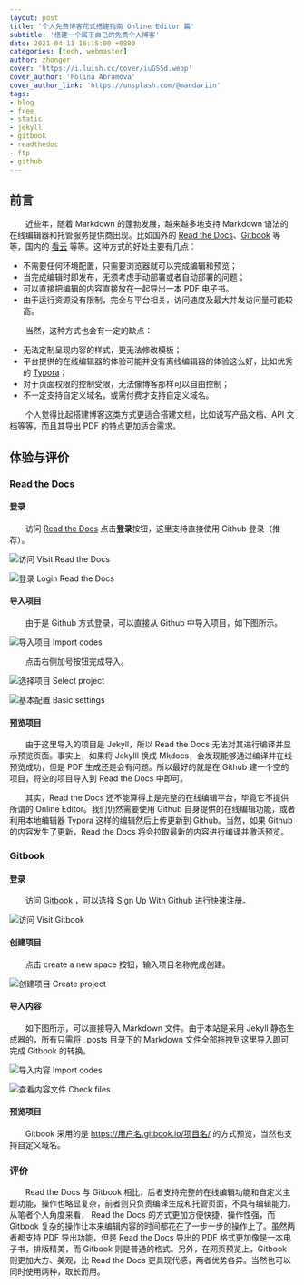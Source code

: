 ```yaml
---
layout: post
title: '个人免费博客花式搭建指南 Online Editor 篇'
subtitle: '搭建一个属于自己的免费个人博客'
date: 2021-04-11 16:15:00 +0800
categories: [tech, webmaster]
author: zhonger
cover: 'https://i.luish.cc/cover/iuGS5d.webp'
cover_author: 'Polina Abramova'
cover_author_link: 'https://unsplash.com/@mandariin'
tags: 
- blog
- free
- static
- jekyll
- gitbook
- readthedoc
- ftp
- github
---
```


## 前言

&emsp;&emsp;近些年，随着 Markdown 的蓬勃发展，越来越多地支持 Markdown 语法的在线编辑器和托管服务提供商出现。比如国外的 [Read the Docs](https://readthedocs.org/)、[Gitbook](https://gitbook.com) 等等，国内的 [看云](https://www.kancloud.cn/) 等等。这种方式的好处主要有几点：

- 不需要任何环境配置，只需要浏览器就可以完成编辑和预览；
- 当完成编辑时即发布，无须考虑手动部署或者自动部署的问题；
- 可以直接把编辑的内容直接放在一起导出一本 PDF 电子书。
- 由于运行资源没有限制，完全与平台相关，访问速度及最大并发访问量可能较高。

&emsp;&emsp;当然，这种方式也会有一定的缺点：

- 无法定制呈现内容的样式，更无法修改模板；
- 平台提供的在线编辑器的体验可能并没有离线编辑器的体验这么好，比如优秀的 [Typora](https://typora.io)；
- 对于页面权限的控制受限，无法像博客那样可以自由控制；
- 不一定支持自定义域名，或需付费才支持自定义域名。

&emsp;&emsp;个人觉得比起搭建博客这类方式更适合搭建文档，比如说写产品文档、API 文档等等，而且其导出 PDF 的特点更加适合需求。

## 体验与评价

### Read the Docs

#### 登录

&emsp;&emsp;访问 [Read the Docs](https://readthedocs.org/) 点击**登录**按钮，这里支持直接使用 Github 登录（推荐）。

![访问 Visit Read the Docs](https://i.luish.cc/blog/fVRO1k.webp)

![登录 Login Read the Docs](https://i.luish.cc/blog/t2pFT9.webp)

#### 导入项目

&emsp;&emsp;由于是 Github 方式登录，可以直接从 Github 中导入项目，如下图所示。

![导入项目 Import codes](https://i.luish.cc/blog/MryiQH.webp)

&emsp;&emsp;点击右侧加号按钮完成导入。

![选择项目 Select project](https://i.luish.cc/blog/2wtoFP.webp)

![基本配置 Basic settings](https://i.luish.cc/blog/dU4Mkp.webp)

#### 预览项目

&emsp;&emsp;由于这里导入的项目是 Jekyll，所以 Read the Docs 无法对其进行编译并显示预览页面。事实上，如果将 Jekylll 换成 Mkdocs，会发现能够通过编译并在线预览成功，但是 PDF 生成还是会有问题。所以最好的就是在 Github 建一个空的项目，将空的项目导入到 Read the Docs 中即可。

&emsp;&emsp;其实，Read the Docs 还不能算得上是完整的在线编辑平台，毕竟它不提供所谓的 Online Editor。我们仍然需要使用 Github 自身提供的在线编辑功能，或者利用本地编辑器 Typora 这样的编辑然后上传更新到 Github。当然，如果 Github 的内容发生了更新，Read the Docs 将会拉取最新的内容进行编译并激活预览。

### Gitbook

#### 登录

&emsp;&emsp;访问 [Gitbook](https://gitbook.com) ，可以选择 Sign Up With Github 进行快速注册。

![访问 Visit Gitbook](https://i.luish.cc/blog/Ih0lNS.webp)

#### 创建项目

&emsp;&emsp;点击 create a new space 按钮，输入项目名称完成创建。

![创建项目 Create project](https://i.luish.cc/blog/uEgF18.webp)

#### 导入内容

&emsp;&emsp;如下图所示，可以直接导入 Markdown 文件。由于本站是采用 Jekyll 静态生成器的，所有只需将 _posts 目录下的 Markdown 文件全部拖拽到这里导入即可完成 Gitbook 的转换。

![导入内容 Import codes](https://i.luish.cc/blog/BLngkD.webp)

![查看内容文件 Check files](https://i.luish.cc/blog/ssplcq.webp)

#### 预览项目

&emsp;&emsp;Gitbook 采用的是 <https://用户名.gitbook.io/项目名/> 的方式预览，当然也支持自定义域名。

### 评价

&emsp;&emsp;Read the Docs 与 Gitbook 相比，后者支持完整的在线编辑功能和自定义主题功能，操作也略显复杂，前者则只负责编译生成和托管页面，不具有编辑能力。从笔者个人角度来看， Read the Docs 的方式更加方便快捷，操作性强，而 Gitbook 复杂的操作让本来编辑内容的时间都花在了一步一步的操作上了。虽然两者都支持 PDF 导出功能，但是 Read the Docs 导出的 PDF 格式更加像是一本电子书，排版精美，而 Gitbook 则是普通的格式。另外，在网页预览上，Gitbook 则更加大方、美观，比 Read the Docs 更具现代感，两者优势各异。当然也可以同时使用两种，取长而用。
